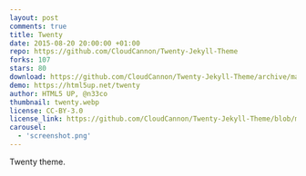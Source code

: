 ```yaml
---
layout: post
comments: true
title: Twenty
date: 2015-08-20 20:00:00 +01:00
repo: https://github.com/CloudCannon/Twenty-Jekyll-Theme
forks: 107
stars: 80
download: https://github.com/CloudCannon/Twenty-Jekyll-Theme/archive/master.zip
demo: https://html5up.net/twenty
author: HTML5 UP, @n33co
thumbnail: twenty.webp
license: CC-BY-3.0
license_link: https://github.com/CloudCannon/Twenty-Jekyll-Theme/blob/master/LICENSE.txt
carousel:
  - 'screenshot.png'
---
```


Twenty theme.
